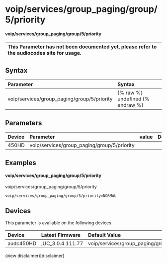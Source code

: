 ﻿---
description: voip/services/group_paging/group/5/priority
search: false
---

# voip/services/group_paging/group/5/priority

#### voip/services/group_paging/group/5/priority


| This Parameter has not been documented yet, please refer to the audiocodes site for usage.  |
| :--- |

## Syntax
| Parameter | Syntax |
| :--- | :--- |
|voip/services/group_paging/group/5/priority | {% raw %} undefined {% endraw %} |

## Parameters
|Device|Parameter|value|Description|
|:---|:---|:---|:---|
| 450HD | voip/services/group_paging/group/5/priority |  |  |

## Examples
#### voip/services/group_paging/group/5/priority

voip/services/group_paging/group/5/priority

```
voip/services/group_paging/group/5/priority=NORMAL
```

## Devices
This parameter is available on the following devices

| Device | Latest Firmware | Default Value |
|:---|:---|:---|
| audc450HD | ;UC_3.0.4.111.77 | voip/services/group_paging/group/5/priority=NORMAL 

(view disclaimer)[disclaimer]
